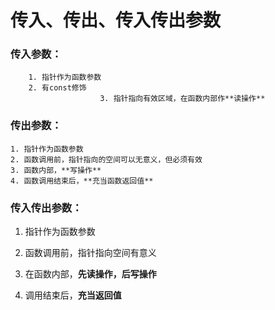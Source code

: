 # 传入、传出、传入传出参数

### 传入参数：

		1. 指针作为函数参数
  		2. 有const修饰
                		3. 指针指向有效区域，在函数内部作**读操作**

### 传出参数：

	1. 指针作为函数参数
 	2. 函数调用前，指针指向的空间可以无意义，但必须有效
 	3. 函数内部，**写操作**
 	4. 函数调用结束后，**充当函数返回值**

### 传入传出参数：

1. 指针作为函数参数

2. 函数调用前，指针指向空间有意义
3. 在函数内部，**先读操作，后写操作**
4. 调用结束后，**充当返回值**

